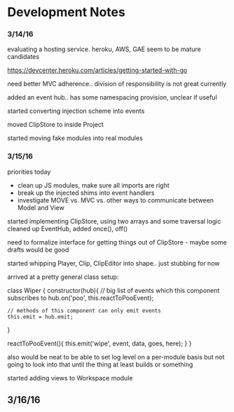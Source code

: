 # Development Notes

### 3/14/16

evaluating a hosting service. heroku, AWS, GAE seem to be mature candidates

https://devcenter.heroku.com/articles/getting-started-with-go

need better MVC adherence.. division of responsibility is not great currently

added an event hub.. has some namespacing provision, unclear if useful

started converting injection scheme into events

moved ClipStore to inside Project

started moving fake modules into real modules

### 3/15/16

priorities today
- clean up JS modules, make sure all imports are right
- break up the injected shims into event handlers
- investigate MOVE vs. MVC vs. other ways to communicate between Model and View

started implementing ClipStore, using two arrays and some traversal logic
cleaned up EventHub, added once(), off()

need to formalize interface for getting things out of ClipStore - maybe some drafts would be good

started whipping Player, Clip, ClipEditor into shape.. just stubbing for now


arrived at a pretty general class setup:

class Wiper {
  constructor(hub){
	// big list of events which this component subscribes to
    hub.on('poo', this.reactToPooEvent);

	// methods of this component can only emit events
	this.emit = hub.emit;
  }

  reactToPooEvent(){
	this.emit('wipe', event, data, goes, here);
  }
}

also would be neat to be able to set log level on a per-module basis but not going to look into
that until the thing at least builds or something

started adding views to Workspace module

## 3/16/16

